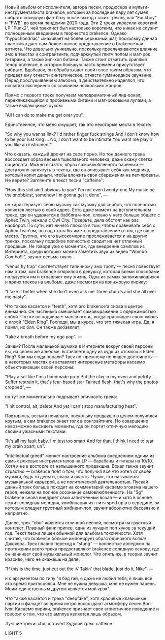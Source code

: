 Новый альбом от исполнителя, автора песен, продюсера и мульти-инструменталиста brakence, который за последние пару лет сумел собрать солидную фан-базу после выхода таких треков, как "Fuckboy" и "FWB" во время пандемии 2020 года. Эти 2 трека украсили короткий LP "Punk2", чей треклист был настолько коротким, что никак не служит полноценным введением в творчество brakence. Однако "hypochondriac" смахивает на более серьезный шаг, поскольку данная пластинка дает нам более полное представление о brakence как артиста. Что довольно уникально, поскольку прослеживаются влияние эмо в текстах и сонграйтинге, подчеркнутый глитч попом и мат-рок гитарами, а также хип-хоп битами. Также стоит отметить хриплый тенор brakence, в котором большую часть времени присутствует вибрато. Вдобавок, он обрабатывает свой голос таким образом, что придает ему отчасти синтетическое, отчасти гуманоидное звучание. Перед прослушиванием альбома, я действительно надеялся, что испытаю экспериенс со слиянием нескольких жанров.

Прямо с первого трека получаем мелодраматичный лид-вокал, перекликающийся с пробивными битами и мат-роковыми лупами, а также выдающимся хуком:

"All I can do to make me get over you".

Единственное, что меня смущает, так это некоторые места в тексте:

"So why you wanna link? I'd rather finger fuck strings
And I don't know how to be your lust king
...
No, I don't want to be intimate
You want me playin' you like an instrument".

Что сказать, каждый дрочит на свое порно. Но тон данного трека воссоздает образ весьма тщеславного человека, даже скажу слегка социопата. Можно сказать, образ самовлюбленного паренька — достаточно заглянуть в тексты, где он описывает себя как модника, который копит деньги, чтобы вложить свои сбережения на пет-проекты. Не верите? Загляните в текст песни "caffeine":

"How this shit ain't obvious to you? I'm not even twenty-one
My music be the snobbiest, somehow I'm gonna get it done", —

он характеризует свою музыку как музыку для снобов, что полностью является лестью в свой адрес. Есть даже момент на вступительном треке, где он ударяется в бабблгам-поп, словно у него больше общего с Aphex Twin, нежели с Owl City. Поверьте, дела обстоят как раз наоборот. По сути, нет ничего плохого в том, чтобы сравнивать себя с Aphex Twin'ом, но надо хотя бы иметь представление о том, где ваше место. Грустно, что его высокомерие прослеживается и на других треках, поскольку подобное полностью сводит на нет отличный продакшн. Не говоря уже о моментах, где внедрение сэмплов из Интернета, среди которых можно заметить звук из видео "Wombo Combo!!!", звучит весьма глупо.

"venus fly trap" соответствует типичному эмо тропу — песня повествует нам о том, как brakence втюрился в девушку, которая всеми способами пользуется им и отравляет ему жизнь. Одна из самых запоминающихся и ярких треков на альбоме, даже несмотря на кринжовую лирику:

"I take it better when she don't even ask me
Three chords and she all over me nasty".

Что также касается и "teeth", хотя эго brakence'a снова в центре внимания. Он частенько смешивает самовыражение с одержимостью собой. Позже он подливает масла огонь, когда сравнивает свою жизнь с игрой "Elden Ring". Господи, мы в курсе, что это тяжелая игра. Да, я понял, но бля. Он также добавляет:

"take a breath before my ego pop". —

Зачем? После маленькой шумихи в Интернете вокруг своей персоны вы, на своем же альбоме, вставляете одну из худших отсылок к Elden Ring? Как мы сюда попали? Трек по-прежнему не лишен достоинств — в некоторых местах он вставляет интересные метафоры касаемо объективизации своей персоны:

"Play a set like I'm a handmade prop
Put the clay in my oven and petrify
Suffer restrain it, that's fear-based star
Tainted flesh, that's why the photos cropped", —

но тут же моментально подрывает эпичность трека:

"I hit control, alt, delete
And yet I can't stop manufacturing heat".

Повторюсь, весьма печально, поскольку продакшн в целом получился крутым, а сам brakence знает толк в сонграйтинге. Но совершенно невозможно высидеть моменты, где он портит отличную мелодию своими ужасными текстами:

"It's all my fault baby, I'm just too smart
And for that, I think I need to tear my brain apart, uh".

"intellectual greed" меняет настроение альбома внедрением одним из самых роковых инструменталов на LP — барабаны и гитары на 10/10. Хотя я не в восторге от напыщенного продакшна. Вокал также звучит страстно — brakence поет о том, что получил все что хотел от своей музыки, будь то деньги, слава и власть. Чувак, это называется музыкальной карьерой, а не политической деятельностью. Пускай данный трек больше походит на комментарий касаемо эгоизма нашего героя, нежели на полное осознание самовлюбленности. На "5g" brakence снова внедряет свой запитченный вокал — и хотя в основе лежит солидная мелодия, комбинация из глитч sped up'a в середине, за которым следует грустный эмбиент-поп, звучит абсолютно бессвязно и неприятно.

Далее, трек "cbd" является отличной песней, несмотря на грустный контекст. Плавный фанк припев, один из лучших поп хуков за текущий год. Текст песни лишен обычной для альбома токсичности. Хотя считаю, что brakence больше импонирует образ одинокого волка/Джокера. Трек плавно переход к "stung" — волнистые арпеджио на протяжении всего трека предоставляют brakence солидную основу, где он начинает свой музыкальный монолог. Что опять же, в теории звучит красиво, чего не скажешь на деле:

"If this is the time, just cut out the IV
Takin' that blade, just do it, Nike", —

и с аргументом по типу "я бэд гай, я даже не любил тебя, я лишь все это время притворялся. Мне не нужна девушка, мне не нужен парень. Моим единственным другом является мой крэк".

Что также касается и трека "deepfake", хотя красивые клавишные партии и фальцет во время интро воссоздают атмосферу песен Bon Iver. Касаемо лирики, brakence признает свое эгоистичное поведение и говорит о том, что его амплуа является лишь образом.

Лучшие треки: cbd, introvert
Худший трек: caffeine

LIGHT 5
